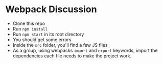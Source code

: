 # Webpack Discussion

* Clone this repo
* Run `npm install`
* Run `npm start` in its root directory
* You should get some errors
* Inside the `src` folder, you'll find a few JS files
* As a group, using webpacks `import` and `export` keywords, import the dependencies each file needs to make the project work.